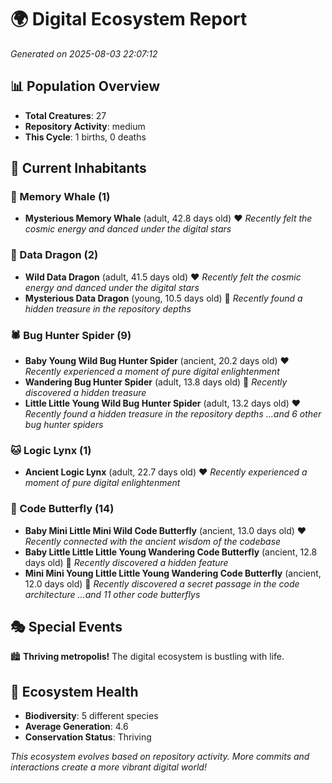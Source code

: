 # 🌍 Digital Ecosystem Report
*Generated on 2025-08-03 22:07:12*

## 📊 Population Overview
- **Total Creatures**: 27
- **Repository Activity**: medium
- **This Cycle**: 1 births, 0 deaths

## 👥 Current Inhabitants

### 🐋 Memory Whale (1)
- **Mysterious Memory Whale** (adult, 42.8 days old) ❤️
  *Recently felt the cosmic energy and danced under the digital stars*

### 🐉 Data Dragon (2)
- **Wild Data Dragon** (adult, 41.5 days old) ❤️
  *Recently felt the cosmic energy and danced under the digital stars*
- **Mysterious Data Dragon** (young, 10.5 days old) 💚
  *Recently found a hidden treasure in the repository depths*

### 🕷️ Bug Hunter Spider (9)
- **Baby Young Wild Bug Hunter Spider** (ancient, 20.2 days old) ❤️
  *Recently experienced a moment of pure digital enlightenment*
- **Wandering Bug Hunter Spider** (adult, 13.8 days old) 💛
  *Recently discovered a hidden treasure*
- **Little Little Young Wild Bug Hunter Spider** (adult, 13.2 days old) ❤️
  *Recently found a hidden treasure in the repository depths*
  *...and 6 other bug hunter spiders*

### 🐱 Logic Lynx (1)
- **Ancient Logic Lynx** (adult, 22.7 days old) ❤️
  *Recently experienced a moment of pure digital enlightenment*

### 🦋 Code Butterfly (14)
- **Baby Mini Little Mini Wild Code Butterfly** (ancient, 13.0 days old) ❤️
  *Recently connected with the ancient wisdom of the codebase*
- **Baby Little Little Little Young Wandering Code Butterfly** (ancient, 12.8 days old) 💛
  *Recently discovered a hidden feature*
- **Mini Mini Young Little Little Young Wandering Code Butterfly** (ancient, 12.0 days old) 💛
  *Recently discovered a secret passage in the code architecture*
  *...and 11 other code butterflys*

## 🎭 Special Events

🏙️ **Thriving metropolis!** The digital ecosystem is bustling with life.

## 🔬 Ecosystem Health
- **Biodiversity**: 5 different species
- **Average Generation**: 4.6
- **Conservation Status**: Thriving

*This ecosystem evolves based on repository activity. More commits and interactions create a more vibrant digital world!*